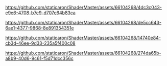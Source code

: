 

https://github.com/staticaron/ShaderMaster/assets/66104268/4dc3c043-e9e6-4708-b7e9-d707e64b83ca



https://github.com/staticaron/ShaderMaster/assets/66104268/de5cc643-6ae1-4377-9868-8e891354351e



https://github.com/staticaron/ShaderMaster/assets/66104268/14740e84-cb3d-46ee-9d33-235a5f400c08



https://github.com/staticaron/ShaderMaster/assets/66104268/274da65b-a8b9-40d6-9c61-f5d71dcc356c

